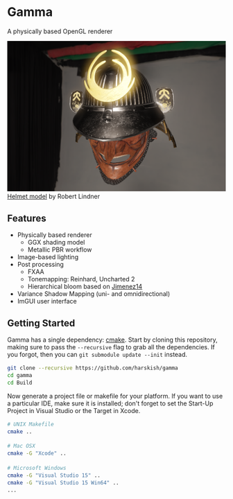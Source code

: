 # Gamma
A physically based OpenGL renderer

![Bloom](Gallery/bloom.png)
[Helmet model][etengine] by Robert Lindner

## Features
- Physically based renderer
	- GGX shading model
	- Metallic PBR workflow
- Image-based lighting
- Post processing
	- FXAA
	- Tonemapping: Reinhard, Uncharted 2
	- Hierarchical bloom based on [Jimenez14]
- Variance Shadow Mapping (uni- and omnidirectional)
- ImGUI user interface


## Getting Started
Gamma has a single dependency: [cmake](http://www.cmake.org/download/).
Start by cloning this repository, making sure to pass the `--recursive` flag to grab all the dependencies.
If you forgot, then you can `git submodule update --init` instead.

```bash
git clone --recursive https://github.com/harskish/gamma
cd gamma
cd Build
```

Now generate a project file or makefile for your platform. If you want to use a particular IDE, make sure it is installed; don't forget to set the Start-Up Project in Visual Studio or the Target in Xcode.

```bash
# UNIX Makefile
cmake ..

# Mac OSX
cmake -G "Xcode" ..

# Microsoft Windows
cmake -G "Visual Studio 15" ..
cmake -G "Visual Studio 15 Win64" ..
...
```

[Jimenez14]: http://www.iryoku.com/next-generation-post-processing-in-call-of-duty-advanced-warfare
[etengine]: https://github.com/Illation/ETEngine/tree/master/source/Demo/Resources/Models